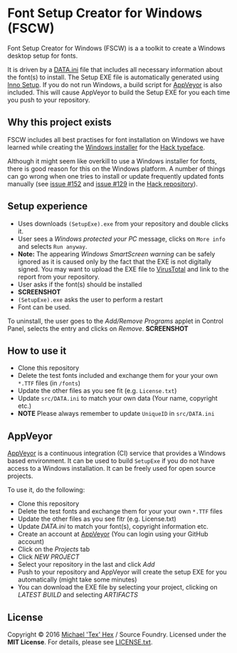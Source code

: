 # Font Setup Creator for Windows (FSCW)

Font Setup Creator for Windows (FSCW) is a a toolkit to create a Windows desktop setup for fonts. 

It is driven by a [DATA.ini](https://github.com/source-foundry/fscw/blob/master/src/Data.ini) file that includes all necessary information about the font(s) to install. The Setup EXE file is automatically generated using [Inno Setup](http://www.jrsoftware.org/isinfo.php). If you do not run Windows, a build script for [AppVeyor](https://www.appveyor.com/) is also included. This will cause AppVeyor to build the Setup EXE for you each time you push to your repository.

## Why this project exists

FSCW includes all best practises for font installation on Windows we have learned while creating the [Windows installer](https://github.com/source-foundry/Hack-windows-installer) for the [Hack typeface](https://github.com/chrissimpkins/Hack). 

Although it might seem like overkill to use a Windows installer for fonts, there is good reason for this on the Windows platform. A number of things can go wrong when one tries to install or update frequently updated fonts manually (see [issue #152](https://github.com/chrissimpkins/Hack/issues/152) and [issue #129](https://github.com/chrissimpkins/Hack/issues/129) in the [Hack repository](https://github.com/chrissimpkins/Hack/)).

## Setup experience

- Uses downloads `(SetupExe).exe` from your repository and double clicks it. 
- User sees a *Windows protected your PC* message, clicks on `More info` and selects `Run anyway`. 
- **Note:** The appearing *Windows SmartScreen warning* can be safely ignored as it is caused only by the fact that the EXE is not digitally signed. You may want to upload the EXE file to [VirusTotal](http://www.virustotal.com) and link to the report from your repository. 
- User asks if the font(s) should be installed
- **SCREENSHOT**
- `(SetupExe).exe` asks the user to perform a restart 
- Font can be used.

To uninstall, the user goes to the *Add/Remove Programs* applet in Control Panel, selects the entry and clicks on *Remove*.
**SCREENSHOT**

## How to use it

- Clone this repository
- Delete the test fonts included and exchange them for your your own `*.TTF` files (in `/fonts`)
- Update the other files as you see fit (e.g. `License.txt`)
- Update `src/DATA.ini` to match your own data (Your name, copyright etc.)  
- **NOTE** Please always remember to update `UniqueID` in `src/DATA.ini`

## AppVeyor

[AppVeyor](https://www.appveyor.com/) is a continuous integration (CI) service that provides a Windows based environment. It can be used to build `SetupExe` if you do not have access to a Windows installation. It can be freely used for open source projects. 

To use it, do the following:
- Clone this repository
- Delete the test fonts and exchange them for your your own `*.TTF` files
- Update the other files as you see fitr (e.g. License.txt) 
- Update *DATA.ini* to match your font(s), copyright information etc.
- Create an account at [AppVeyor](https://www.appveyor.com/) (You can login using your GitHub account)
- Click on the *Projects* tab
- Click *NEW PROJECT*
- Select your repository in the last and click *Add* 
- Push to your repository and AppVeyor will create the setup EXE for you automatically (might take some minutes)
- You can download the EXE file by selecting your project, clicking on *LATEST BUILD* and selecting *ARTIFACTS* 



## License
Copyright © 2016 [Michael 'Tex' Hex](http://www.texhex.info/) / Source Foundry. Licensed under the **MIT License**. For details, please see [LICENSE.txt](https://github.com/source-foundry/Hack-test-win-installer/blob/master/LICENSE.txt).


